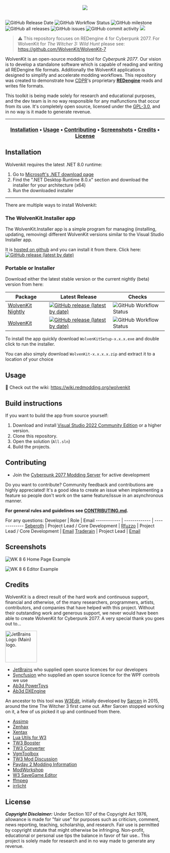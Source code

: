 <p align="center">
  <a href="https://wiki.redmodding.org/wolvenkit"><img src="https://user-images.githubusercontent.com/65016231/191120204-c8e08bb2-d68b-4919-91ec-f8c1aaef1e6a.png"/></a><br /><br />
</p>

![GitHub Release Date](https://img.shields.io/github/release-date/WolvenKit/WolvenKit)
![GitHub Workflow Status](https://img.shields.io/github/actions/workflow/status/WolvenKit/WolvenKit/check-only.yml)
![GitHub milestone](https://img.shields.io/github/milestones/progress/WolvenKit/WolvenKit/12)
![GitHub all releases](https://img.shields.io/github/downloads/WolvenKit/WolvenKit/total)
![GitHub issues](https://img.shields.io/github/issues/WolvenKit/WolvenKit)
![GitHub commit activity](https://img.shields.io/github/commit-activity/m/WolvenKit/WolvenKit)
<a href="https://discord.gg/cp77modding"><img src="https://img.shields.io/discord/717692382849663036.svg?label=&logo=discord&logoColor=ffffff&color=7389D8&labelColor=6A7EC2"></a>

> ⚠️ This repository focuses on REDengine 4 for Cyberpunk 2077. For WolvenKit for <em>The Witcher 3: Wild Hunt</em> please see: https://github.com/WolvenKit/WolvenKit-7

WolvenKit is an open-source modding tool for <em>Cyberpunk 2077</em>. Our vision is to develop a standalone software which is capable of reading and writing all REDengine file formats. Additionally the WolvenKit application is designed to simplify and accelerate modding workflows. 
This repository was created to demonstrate how <a href="https://en.wikipedia.org/wiki/CD_Projekt">CDPR</a>'s proprietary <a href="https://en.wikipedia.org/wiki/CD_Projekt#REDengine"><strong>REDengine</strong></a> reads and writes file formats. 

This toolkit is being made solely for research and educational purposes, and the dev team is in no way responsible for any malfunctions that occur from its use.
It's completely open source, licensed under the <a href="https://github.com/WolvenKit/WolvenKit/blob/main/LICENSE">GPL-3.0</a>, and in no way is it made to generate revenue.
  
---
  
<h3 align="center">
  <a href="#installation">Installation</a> •
  <a href="#usage">Usage</a> •
  <a href="#contributing">Contributing</a> •
  <a href="#screenshots">Screenshots</a> •
  <a href="#credits">Credits</a> • 
  <a href="#license">License</a>
</h3>
  
## Installation

Wolvenkit requires the latest .NET 8.0 runtime:

1. Go to [Microsoft's .NET download page](https://dotnet.microsoft.com/en-us/download/dotnet/8.0)
2. Find the ".NET Desktop Runtime 8.0.x" section and download the installer for your architecture (x64)
3. Run the downloaded installer

----------

There are multiple ways to install Wolvenkit:

### The WolvenKit.Installer app

The WolvenKit.Installer app is a simple program for managing (installing, updating, removing) different WolvenKit versions similar to the Visual Studio Installer app. 

It is [hosted on github](https://github.com/WolvenKit/WolvenKit.Installer) and you can install it from there. Click here: [![GitHub release (latest by date)](https://img.shields.io/github/v/release/WolvenKit/WolvenKit.Installer)](https://github.com/WolvenKit/WolvenKit.Installer/releases/latest)

### Portable or Installer

Download either the latest stable version or the current nightly (beta) version from here:

| Package | Latest Release | Checks  |
| ------- | ------------ | ----------------- |
| [WolvenKit Nightly](https://github.com/WolvenKit/WolvenKit-nightly-releases/releases/latest) | [![GitHub release (latest by date)](https://img.shields.io/github/v/release/WolvenKit/WolvenKit-nightly-releases)](https://github.com/WolvenKit/WolvenKit-nightly-releases/releases/latest) | ![GitHub Workflow Status](https://img.shields.io/github/actions/workflow/status/WolvenKit/WolvenKit/nightly.yml) |
| [WolvenKit](https://github.com/WolvenKit/WolvenKit/releases/latest) | [![GitHub release (latest by date)](https://img.shields.io/github/v/release/WolvenKit/WolvenKit)](https://github.com/WolvenKit/WolvenKit/releases/latest) | ![GitHub Workflow Status](https://img.shields.io/github/actions/workflow/status/WolvenKit/WolvenKit/check-only.yml) | 

To install the app quickly download `WolvenKitSetup-x.x.x.exe` and double click to run the installer.

You can also simply download `WolvenKit-x.x.x.x.zip` and extract it to a location of your choice

## Usage

📑 Check out the wiki: https://wiki.redmodding.org/wolvenkit

## Build instructions

If you want to build the app from source yourself:

1. Download and install [Visual Studio 2022 Community Edition](https://www.visualstudio.com/) or a higher version.
2. Clone this repository.
3. Open the solution (`All.sln`)
4. Build the projects.

## Contributing
- Join the [Cyberpunk 2077 Modding Server](https://discord.gg/Epkq79kd96) for active development

Do you want to contribute? Community feedback and contributions are highly appreciated!
It's a good idea to create an issue when implementing a feature so people don't work on the same feature/issue in an asynchronous manner.

**For general rules and guidelines see [CONTRIBUTING.md](/docs/CONTRIBUTING.md).**

For any questions:
Developer | Role | Email
------------ | ------------- | -------------
[Seberoth](https://github.com/seberoth) | Project Lead / Core Development | 
[Rfuzzo](https://github.com/rfuzzo) | Project Lead / Core Development | [Email](mailto:r.fuzzo@gmail.com) 
[Traderain](https://github.com/Traderain) | Project Lead | [Email](mailto:hambalko.bence@gmail.com) 

## Screenshots

![WK 8 6 Home Page Example](https://user-images.githubusercontent.com/65016231/172458777-d521aeaa-b2fb-43ef-a909-3786c1b8bf02.png)

![WK 8 6 Editor Example](https://user-images.githubusercontent.com/65016231/172455912-e1d4fe29-9ab6-45a1-9e0c-17f2bb47c447.png)

## Credits

WolvenKit is a direct result of the hard work and continuous support, financial and otherwise, of the many researchers, programmers, artists, contributors, and companies that have helped with this project. Without their outstanding work and generous support, we never would have been able to create WolvenKit for Cyberpunk 2077. A very special thank you goes out to...

<img src="https://resources.jetbrains.com/storage/products/company/brand/logos/jb_beam.svg" alt="JetBrains Logo (Main) logo." width="100" height="100">

- [JetBrains](https://www.jetbrains.com) who supplied open source licences for our developers
- [Syncfusion](https://www.syncfusion.com/company/about-us) who supplied an open source licence for the WPF controls we use
- [Ab3d PowerToys](https://www.ab4d.com/PowerToys.aspx)
- [Ab3d DXEngine](https://www.ab4d.com/DXEngine.aspx)

An ancestor to this tool was <a href="https://drive.google.com/file/d/0B3axqSlhNHOOYmpkWk83TXRkZmM/view">W3Edit</a>, initially developed by <a href="https://forums.cdprojektred.com/forum/en/the-witcher-series/the-witcher-3-wild-hunt/mod-discussions/58758-mod-editor">Sarcen</a> in 2015, around the time The Witcher 3 first came out. After Sarcen stopped working on it, a few of us picked it up and continued from there.

- [Assimp](https://github.com/assimp/assimp-net)
- [Zenhax](https://zenhax.com)
- [Xentax](https://xentax.com)
- [Lua Utils for W3](https://github.com/hhrhhr/Lua-utils-for-Witcher-3)
- [TW3 Booster](https://github.com/gamebooster/witcher3-booster)
- [TW3 Converter](https://bitbucket.org/jlouis/witcherconverter)
- [VgmToolbox](https://sourceforge.net/projects/vgmtoolbox/)
- [TW3 Mod Discussion](http://forums.cdprojektred.com/forum/en/the-witcher-series/the-witcher-3-wild-hunt/mod-discussions)
- [Payday 2 Modding Information](https://bitbucket.org/zabb65/payday-2-modding-information)
- [ModWorkshop](https://modworkshop.net/showthread.php?tid=101)
- [W3 SaveGame Editor](https://github.com/Atvaark/W3SavegameEditor)
- [ffmpeg](https://www.ffmpeg.org/)
- [irrlicht](http://irrlicht.sourceforge.net/)

## License

***Copyright Disclaimer:*** Under Section 107 of the Copyright Act 1976, allowance is made for "fair use" for purposes such as criticism, comment, news reporting, teaching, scholarship, and research. Fair use is permitted by copyright statute that might otherwise be infringing. Non-profit, educational or personal use tips the balance in favor of fair use.. This project is solely made for research and in no way made to generate any revenue.
